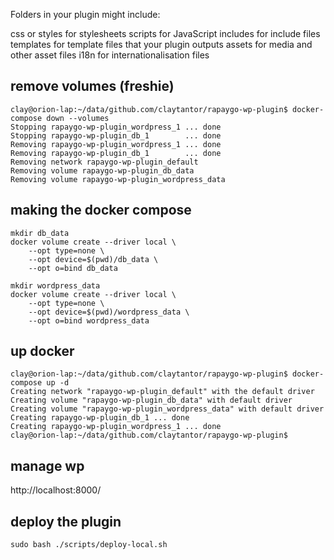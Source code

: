 Folders in your plugin might include:

css or styles for stylesheets
scripts for JavaScript
includes for include files
templates for template files that your plugin outputs
assets for media and other asset files
i18n for internationalisation files


## remove volumes (freshie)
```
clay@orion-lap:~/data/github.com/claytantor/rapaygo-wp-plugin$ docker-compose down --volumes
Stopping rapaygo-wp-plugin_wordpress_1 ... done
Stopping rapaygo-wp-plugin_db_1        ... done
Removing rapaygo-wp-plugin_wordpress_1 ... done
Removing rapaygo-wp-plugin_db_1        ... done
Removing network rapaygo-wp-plugin_default
Removing volume rapaygo-wp-plugin_db_data
Removing volume rapaygo-wp-plugin_wordpress_data
```

## making the docker compose
```
mkdir db_data
docker volume create --driver local \
    --opt type=none \
    --opt device=$(pwd)/db_data \
    --opt o=bind db_data

mkdir wordpress_data
docker volume create --driver local \
    --opt type=none \
    --opt device=$(pwd)/wordpress_data \
    --opt o=bind wordpress_data
```

## up docker 
```
clay@orion-lap:~/data/github.com/claytantor/rapaygo-wp-plugin$ docker-compose up -d
Creating network "rapaygo-wp-plugin_default" with the default driver
Creating volume "rapaygo-wp-plugin_db_data" with default driver
Creating volume "rapaygo-wp-plugin_wordpress_data" with default driver
Creating rapaygo-wp-plugin_db_1 ... done
Creating rapaygo-wp-plugin_wordpress_1 ... done
clay@orion-lap:~/data/github.com/claytantor/rapaygo-wp-plugin$ 
```

## manage wp
http://localhost:8000/

## deploy the plugin
`sudo bash ./scripts/deploy-local.sh`